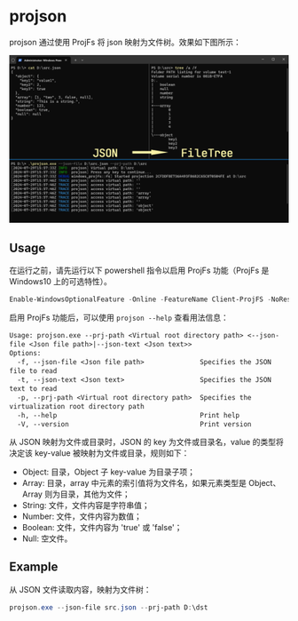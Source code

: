 # projson

projson 通过使用 ProjFs 将 json 映射为文件树。效果如下图所示：

![introduce](./docs/introduce.png)

## Usage

在运行之前，请先运行以下 powershell 指令以启用 ProjFs 功能（ProjFs 是 Windows10 上的可选特性）。 

```powershell
Enable-WindowsOptionalFeature -Online -FeatureName Client-ProjFS -NoRestart
```

启用 ProjFs 功能后，可以使用 `projson --help` 查看用法信息：

```
Usage: projson.exe --prj-path <Virtual root directory path> <--json-file <Json file path>|--json-text <Json text>>
Options:
  -f, --json-file <Json file path>              Specifies the JSON file to read
  -t, --json-text <Json text>                   Specifies the JSON text to read
  -p, --prj-path <Virtual root directory path>  Specifies the virtualization root directory path
  -h, --help                                    Print help
  -V, --version                                 Print version
```

从 JSON 映射为文件或目录时，JSON 的 key 为文件或目录名，value 的类型将决定该 key-value 被映射为文件或目录，规则如下：
- Object: 目录，Object 子 key-value 为目录子项；
- Array: 目录，array 中元素的索引值将为文件名，如果元素类型是 Object、Array 则为目录，其他为文件；
- String: 文件，文件内容是字符串值；
- Number: 文件，文件内容为数值；
- Boolean: 文件，文件内容为 'true' 或 'false'；
- Null: 空文件。

## Example

从 JSON 文件读取内容，映射为文件树：

```powershell
projson.exe --json-file src.json --prj-path D:\dst
```
